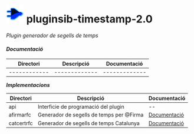 # ![Logo](https://github.com/GovernIB/maven/raw/binaris/pluginsib/projectinfo_Attachments/icon.jpg) pluginsib-timestamp-2.0
*Plugin generador de segells de temps*


#### ***Documentació***
Directori | Descripció | Documentació
------------ | ------------- | -------------
------------ | ------------- | -------------


***Implementacions***

Directori | Descripció | Documentació
------------ | ------------- | -------------
api | Interficie de programació del plugin | --
afirmarfc | Generador de segells de temps per @Firma| [Documentació](../../blob/pluginsib-timestamp-2.0/afirmarfc/test.properties.sample)
catcertrfc | Generador de segells de temps Catalunya | [Documentació](../../blob/pluginsib-timestamp-2.0/catcertrfc/test.properties)



